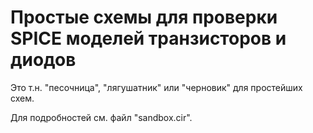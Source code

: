 # Простые схемы для проверки SPICE моделей транзисторов и диодов
Это т.н. "песочница", "лягушатник" или "черновик" для простейших схем.

Для подробностей см. файл "sandbox.cir".

